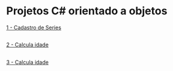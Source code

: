 <h1>Projetos C# orientado a objetos</h1>

<a href="https://github.com/GilvanFarias/APP-de-cadastro-de-series"></h2> 1 - Cadastro de Series<h2></a>
<a href="https://github.com/GilvanFarias/Transferencia-Bancaria"></h2> 2 - Calcula idade<h2></a>
<a href="https://github.com/GilvanFarias/Calcula-Idade"></h2> 3 - Calcula idade<h2></a>

